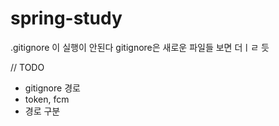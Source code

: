 # spring-study

.gitignore 이 실행이 안된다 
gitignore은 새로운 파일들 보면 더ㅣㄹ 듯


// TODO
- gitignore 경로
- token, fcm
- 경로 구분
